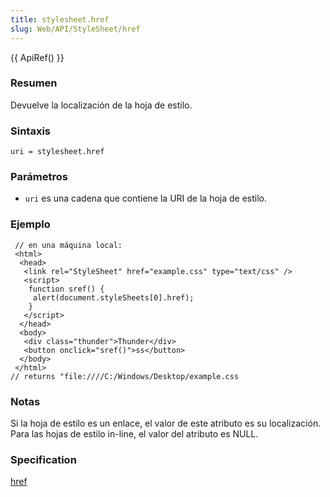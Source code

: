 ```yaml
---
title: stylesheet.href
slug: Web/API/StyleSheet/href
---
```


{{ ApiRef() }}

### Resumen

Devuelve la localización de la hoja de estilo.

### Sintaxis

```
uri = stylesheet.href
```

### Parámetros

- `uri` es una cadena que contiene la URI de la hoja de estilo.

### Ejemplo

```
 // en una máquina local:
 <html>
  <head>
   <link rel="StyleSheet" href="example.css" type="text/css" />
   <script>
    function sref() {
     alert(document.styleSheets[0].href);
    }
   </script>
  </head>
  <body>
   <div class="thunder">Thunder</div>
   <button onclick="sref()">ss</button>
  </body>
 </html>
// returns "file:////C:/Windows/Desktop/example.css
```

### Notas

Si la hoja de estilo es un enlace, el valor de este atributo es su localización. Para las hojas de estilo in-line, el valor del atributo es NULL.

### Specification

[href](http://www.w3.org/TR/2000/REC-DOM-Level-2-Style-20001113/stylesheets.html#StyleSheets-StyleSheet-href)
